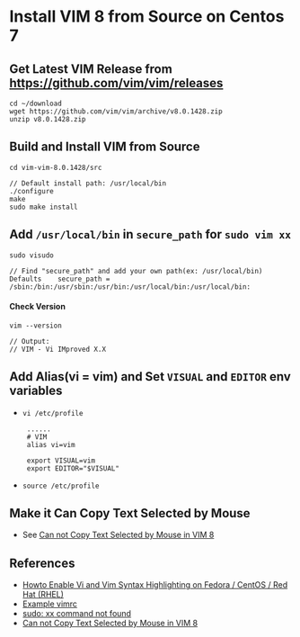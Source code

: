 # Install VIM 8 from Source on Centos 7
  
## Get Latest VIM Release from <https://github.com/vim/vim/releases>

```
cd ~/download
wget https://github.com/vim/vim/archive/v8.0.1428.zip
unzip v8.0.1428.zip
```

## Build and Install VIM from Source
```
cd vim-vim-8.0.1428/src

// Default install path: /usr/local/bin
./configure
make
sudo make install
```

## Add `/usr/local/bin` in `secure_path` for `sudo vim xx`

`sudo visudo`

```
// Find "secure_path" and add your own path(ex: /usr/local/bin)
Defaults    secure_path = /sbin:/bin:/usr/sbin:/usr/bin:/usr/local/bin:/usr/local/bin:
```

#### Check Version

```
vim --version

// Output:
// VIM - Vi IMproved X.X
```

## Add Alias(vi = vim) and Set `VISUAL` and `EDITOR` env variables 

* `vi /etc/profile`

    
   ```
    ......
    # VIM
    alias vi=vim

    export VISUAL=vim
    export EDITOR="$VISUAL"
    ```

* `source /etc/profile`

## Make it Can Copy Text Selected by Mouse
* See [Can not Copy Text Selected by Mouse in VIM 8](can-not-copy-text-selected-by-mouse-in-vim-8.md)

## References
* [Howto Enable Vi and Vim Syntax Highlighting on Fedora / CentOS / Red Hat (RHEL)](http://www.if-not-true-then-false.com/2012/vi-vim-syntax-highlighting-on-fedora-centos-red-hat-rhel/)
* [Example vimrc](http://vim.wikia.com/wiki/Example_vimrc)
* [sudo: xx command not found](https://github.com/northbright/Notes/blob/master/Linux/Commands/sudo-command-not-found.md)
* [Can not Copy Text Selected by Mouse in VIM 8](can-not-copy-text-selected-by-mouse-in-vim-8.md)
